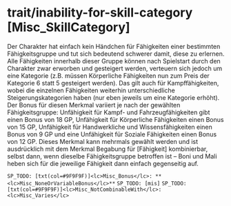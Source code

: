 # <lc>trait/inability-for-skill-category</lc> [<lc>Misc_SkillCategory</lc>]

Der Charakter hat einfach kein Händchen für Fähigkeiten einer bestimmten Fähigkeitsgruppe und tut sich bedeutend schwerer damit, diese zu erlernen. Alle Fähigkeiten innerhalb dieser Gruppe können nach Spielstart durch den Charakter zwar erworben und gesteigert werden, verteuern sich jedoch um eine Kategorie (z.B. müssen Körperliche Fähigkeiten nun zum Preis der Kategorie 6 statt 5 gesteigert werden). Das gilt auch für Kampffähigkeiten, wobei die einzelnen Fähigkeiten weiterhin unterschiedliche Steigerungskategorien haben (nur eben jeweils um eine Kategorie erhöht). Der Bonus für diesen Merkmal variiert je nach der gewählten Fähigkeitsgruppe: Unfähigkeit für Kampf- und Fahrzeugfähigkeiten gibt einen Bonus von 18 GP, Unfähigkeit für Körperliche Fähigkeiten einen Bonus von 15 GP, Unfähigkeit für Handwerkliche und Wissensfähigkeiten einen Bonus von 9 GP und eine Unfähigkeit für Soziale Fähigkeiten einen Bonus von 12 GP. Dieses Merkmal kann mehrmals gewählt werden und ist ausdrücklich mit dem Merkmal Begabung für [Fähigkeit] kombinierbar, selbst dann, wenn dieselbe Fähigkeitsgruppe betroffen ist – Boni und Mali heben sich für die jeweilige Fähigkeit dann einfach gegenseitig auf.

`SP_TODO: [txt(col=#9F9F9F)]<lc>Misc_Bonus</lc>: **<lc>Misc_NoneOrVariableBonus</lc>**`
`SP_TODO: [mis]`
`SP_TODO: [txt(col=#9F9F9F)]<lc>Misc_NotCombinableWith</lc>: <lc>Misc_Varies</lc>`